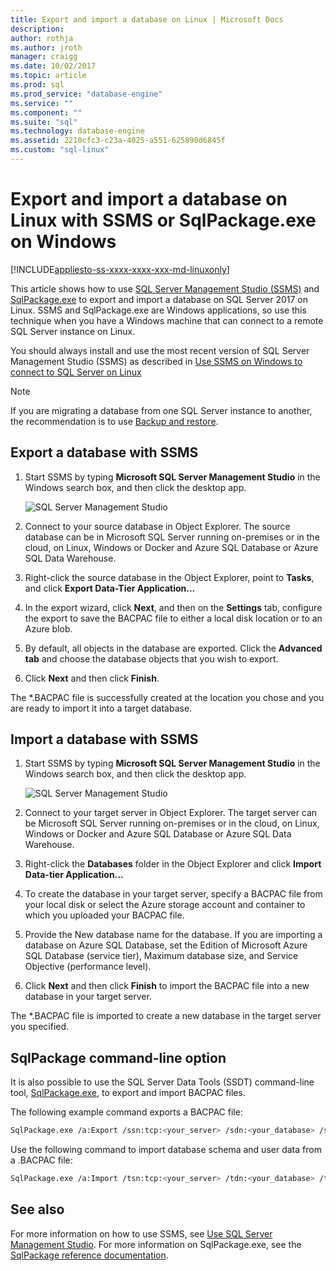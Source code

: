 ```yaml
---
title: Export and import a database on Linux | Microsoft Docs
description: 
author: rothja 
ms.author: jroth 
manager: craigg
ms.date: 10/02/2017
ms.topic: article
ms.prod: sql
ms.prod_service: "database-engine"
ms.service: ""
ms.component: ""
ms.suite: "sql"
ms.technology: database-engine
ms.assetid: 2210cfc3-c23a-4025-a551-625890d6845f
ms.custom: "sql-linux"
---
```

# Export and import a database on Linux with SSMS or SqlPackage.exe on Windows

[!INCLUDE[appliesto-ss-xxxx-xxxx-xxx-md-linuxonly](../includes/appliesto-ss-xxxx-xxxx-xxx-md-linuxonly.md)]

This article shows how to use [SQL Server Management Studio (SSMS)](../ssms/download-sql-server-management-studio-ssms.md) and [SqlPackage.exe](https://msdn.microsoft.com/library/hh550080.aspx) to export and import a database on SQL Server 2017 on Linux. SSMS and SqlPackage.exe are Windows applications, so use this technique when you have a Windows machine that can connect to a remote SQL Server instance on Linux.

You should always install and use the most recent version of SQL Server Management Studio (SSMS) as described in [Use SSMS on Windows to connect to SQL Server on Linux](sql-server-linux-develop-use-ssms.md)

> [!NOTE]
> If you are migrating a database from one SQL Server instance to another, the recommendation is to use [Backup and restore](sql-server-linux-migrate-restore-database.md).

## Export a database with SSMS

1. Start SSMS by typing **Microsoft SQL Server Management Studio** in the Windows search box, and then click the desktop app.

    ![SQL Server Management Studio](./media/sql-server-linux-develop-use-ssms/ssms.png) 

2. Connect to your source database in Object Explorer. The source database can be in Microsoft SQL Server running on-premises or in the cloud, on Linux, Windows or Docker and Azure SQL Database or Azure SQL Data Warehouse.

3. Right-click the source database in the Object Explorer, point to **Tasks**, and click **Export Data-Tier Application...**

4. In the export wizard, click **Next**, and then on the **Settings** tab, configure the export to save the BACPAC file to either a local disk location or to an Azure blob.

5. By default, all objects in the database are exported. Click the **Advanced tab** and choose the database objects that you wish to export.

6. Click **Next** and then click **Finish**.

The *.BACPAC file is successfully created at the location you chose and you are ready to import it into a target database.

## Import a database with SSMS

1. Start SSMS by typing **Microsoft SQL Server Management Studio** in the Windows search box, and then click the desktop app.

    ![SQL Server Management Studio](./media/sql-server-linux-develop-use-ssms/ssms.png) 

2. Connect to your target server in Object Explorer. The target server can be Microsoft SQL Server running on-premises or in the cloud, on Linux, Windows or Docker and Azure SQL Database or Azure SQL Data Warehouse.

3. Right-click the **Databases** folder in the Object Explorer and click **Import Data-tier Application...**

4. To create the database in your target server, specify a BACPAC file from your local disk or select the Azure storage account and container to which you uploaded your BACPAC file.

5. Provide the New database name for the database. If you are importing a database on Azure SQL Database, set the Edition of Microsoft Azure SQL Database (service tier), Maximum database size, and Service Objective (performance level).

6. Click **Next** and then click **Finish** to import the BACPAC file into a new database in your target server.

The *.BACPAC file is imported to create a new database in the target server you specified.

## <a id="sqlpackage"></a> SqlPackage command-line option

It is also possible to use the SQL Server Data Tools (SSDT) command-line tool, [SqlPackage.exe](https://msdn.microsoft.com/library/hh550080.aspx), to export and import BACPAC files.

The following example command exports a BACPAC file:

```bash
SqlPackage.exe /a:Export /ssn:tcp:<your_server> /sdn:<your_database> /su:<username> /sp:<password> /tf:<path_to_bacpac>
```

Use the following command to import database schema and user data from a .BACPAC file:

```bash
SqlPackage.exe /a:Import /tsn:tcp:<your_server> /tdn:<your_database> /tu:<username> /tp:<password> /sf:<path_to_bacpac>

```

## See also
For more information on how to use SSMS, see [Use SQL Server Management Studio](https://msdn.microsoft.com/library/ms174173.aspx). For more information on SqlPackage.exe, see the [SqlPackage reference documentation](https://msdn.microsoft.com/library/hh550080.aspx).
